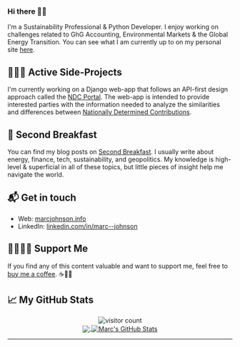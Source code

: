 ### Hi there 👋🏻

I'm a Sustainability Professional & Python Developer. I enjoy working on challenges related to GhG Accounting, Environmental Markets & the Global Energy Transition. You can see what I am currently up to on my personal site [here][1].

## 👨🏼‍💻 Active Side-Projects

I'm currently working on a Django web-app that follows an API-first design approach called the [NDC Portal][5]. The web-app is intended to provide interested parties with the information needed to analyze the similarities and differences between [Nationally Determined Contributions][6].

## :bread: Second Breakfast

You can find my blog posts on [Second Breakfast][3]. I usually write about energy, finance, tech, sustainability, and geopolitics. My knowledge is high-level & superficial in all of these topics, but little pieces of insight help me navigate the world.

## 📬 Get in touch

- Web: [marcjohnson.info][1]
- LinkedIn: [linkedin.com/in/marc--johnson][4]

## 🤜🏻🤛🏻 Support Me

If you find any of this content valuable and want to support me, feel free to [buy me a coffee][2]. :coffee:🙏🏻

## &#x1f4c8; My GitHub Stats

<p  align="center">
 <img src="https://visitor-badge.glitch.me/badge?page_id=mjohnson518.mjohnson518" alt="visitor count"/></br>

<a href="https://github.com/mjohnson518/mjohnson518">
  <img align="center" src="https://github-readme-stats.vercel.app/api/top-langs/?username=mjohnson518&title_color=ffffff&text_color=c9cacc&icon_color=2bbc8a&bg_color=1d1f21" />
</a>

<a href="https://github.com/mjohnson518/mjohnson518">
  <img align="center" src="https://github-readme-stats.vercel.app/api?username=mjohnson518&count_private=true&line_height=27&title_color=ffffff&text_color=c9cacc&icon_color=2bbc8a&bg_color=1d1f21" alt="Marc's GitHub Stats" />
</a></p> 

---










[1]: https://www.marcjohnson.info/
[2]: https://www.buymeacoffee.com/marcjohnson/
[3]: https://www.second-breakfast.co/
[4]: https://www.linkedin.com/in/marc--johnson/
[5]: https://ndcportal.app/
[6]: https://www4.unfccc.int/sites/NDCStaging/Pages/Home.aspx
